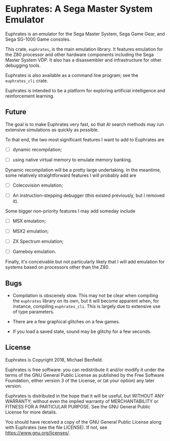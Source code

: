 # Euphrates: A Sega Master System Emulator

Euphrates is an emulator for the Sega Master System, Sega Game Gear, and
Sega SG-1000 Game consoles.

This crate, `euphrates`, is the main emulation library. It features emulation
for the Z80 processor and other hardware components including the Sega Master
System VDP. It also has a disassembler and infrastructure for other debugging
tools.

Euphrates is also available as a command line program; see the `euphrates_cli`
crate.

Euphrates is intended to be a platform for exploring artificial intelligence and
reinforcement learning.

## Future

The goal is to make Euphrates very fast, so that AI search methods may run
extensive simulations as quickly as possible.

To that end, the two most significant features I want to add to Euphrates
are

- [ ] dynamic recompilation;

- [ ] using native virtual memory to emulate memory banking.

Dynamic recompilation will be a pretty large undertaking. In the meantime,
some relatively straightforward features I will probably add are

- [ ] Colecovision emulation;

- [ ] An instruction-stepping debugger (this existed previously, but
I removed it).

Some bigger non-priority features I may add someday include

- [ ] MSX emulation;

- [ ] MSX2 emulation;

- [ ] ZX Spectrum emulation;

- [ ] Gameboy emulation.

Finally, it's conceivable but not particularly likely that I will add
emulation for systems based on processors other than the Z80.

## Bugs

- Compilation is obscenely slow. This may not be clear when compiling the
`euphrates` library on its own, but it will become apparent when, for instance,
compiling `euphrates_cli`. This is largely due to extensive use of type
parameters.

- There are a few graphical glitches on a few games.

- If you load a saved state, sound may be glitchy for a few seconds.

## License

Euphrates is Copyright 2018, Michael Benfield.

Euphrates is free software: you can redistribute it and/or modify it under the
terms of the GNU General Public License as published by the Free Software
Foundation, either version 3 of the License, or (at your option) any later
version.

Euphrates is distributed in the hope that it will be useful, but WITHOUT ANY
WARRANTY; without even the implied warranty of MERCHANTABILITY or FITNESS FOR A
PARTICULAR PURPOSE. See the GNU General Public License for more details.

You should have received a copy of the GNU General Public License along with
Euphrates (see the file LICENSE). If not, see <https://www.gnu.org/licenses/>.
